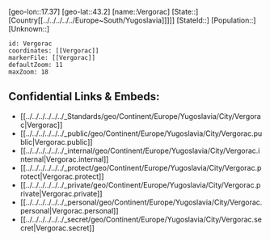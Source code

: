 ﻿---
location: [43.2,17.37]
mapzoom: [7,12] 
mapmarker: city 
type: City
tags:
- geo/City


SpocWebEntityId: 35248
isDeleted: false
confidential: public

---
[geo-lon::17.37]
[geo-lat::43.2]
[name::Vergorac]
[State::]
[Country[[../../../../../Europe~South/Yugoslavia]]]]]
[StateId::]
[Population::]
[Unknown::]


```leaflet
id: Vergorac
coordinates: [[Vergorac]]
markerFile: [[Vergorac]]
defaultZoom: 11 
maxZoom: 18
```


## Confidential Links & Embeds: 
- [[../../../../../../_Standards/geo/Continent/Europe/Yugoslavia/City/Vergorac|Vergorac]] 
- [[../../../../../../_public/geo/Continent/Europe/Yugoslavia/City/Vergorac.public|Vergorac.public]] 
- [[../../../../../../_internal/geo/Continent/Europe/Yugoslavia/City/Vergorac.internal|Vergorac.internal]] 
- [[../../../../../../_protect/geo/Continent/Europe/Yugoslavia/City/Vergorac.protect|Vergorac.protect]] 
- [[../../../../../../_private/geo/Continent/Europe/Yugoslavia/City/Vergorac.private|Vergorac.private]] 
- [[../../../../../../_personal/geo/Continent/Europe/Yugoslavia/City/Vergorac.personal|Vergorac.personal]] 
- [[../../../../../../_secret/geo/Continent/Europe/Yugoslavia/City/Vergorac.secret|Vergorac.secret]] 
